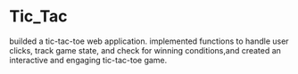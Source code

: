 # Tic_Tac
builded a tic-tac-toe web application. implemented functions to handle user clicks, track game state, and check for winning conditions,and created an interactive and engaging tic-tac-toe game. 
